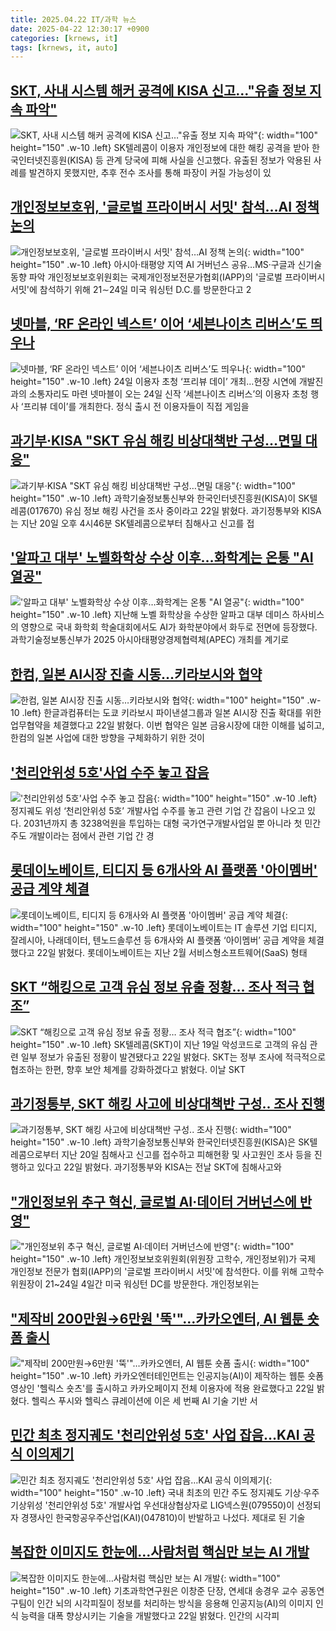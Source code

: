 ```yaml
---
title: 2025.04.22 IT/과학 뉴스
date: 2025-04-22 12:30:17 +0900
categories: [krnews, it]
tags: [krnews, it, auto]
---
```

## [SKT, 사내 시스템 해커 공격에 KISA 신고…"유출 정보 지속 파악"](https://n.news.naver.com/mnews/article/029/0002949726)

![SKT, 사내 시스템 해커 공격에 KISA 신고…"유출 정보 지속 파악"](https://mimgnews.pstatic.net/image/origin/029/2025/04/22/2949726.jpg?type=nf220_150){: width="100" height="150" .w-10 .left}
SK텔레콤이 이용자 개인정보에 대한 해킹 공격을 받아 한국인터넷진흥원(KISA) 등 관계 당국에 피해 사실을 신고했다. 유출된 정보가 악용된 사례를 발견하지 못했지만, 추후 전수 조사를 통해 파장이 커질 가능성이 있

## [개인정보보호위, '글로벌 프라이버시 서밋' 참석…AI 정책 논의](https://n.news.naver.com/mnews/article/001/0015343780)

![개인정보보호위, '글로벌 프라이버시 서밋' 참석…AI 정책 논의](https://mimgnews.pstatic.net/image/origin/001/2025/04/22/15343780.jpg?type=nf220_150){: width="100" height="150" .w-10 .left}
아시아·태평양 지역 AI 거버넌스 공유…MS·구글과 신기술 동향 파악 개인정보보호위원회는 국제개인정보전문가협회(IAPP)의 '글로벌 프라이버시 서밋'에 참석하기 위해 21∼24일 미국 워싱턴 D.C.를 방문한다고 2

## [넷마블, ‘RF 온라인 넥스트’ 이어 ‘세븐나이츠 리버스’도 띄우나](https://n.news.naver.com/mnews/article/009/0005480438)

![넷마블, ‘RF 온라인 넥스트’ 이어 ‘세븐나이츠 리버스’도 띄우나](https://mimgnews.pstatic.net/image/origin/009/2025/04/22/5480438.jpg?type=nf220_150){: width="100" height="150" .w-10 .left}
24일 이용자 초청 ‘프리뷰 데이’ 개최…현장 시연에 개발진과의 소통자리도 마련 넷마블이 오는 24일 신작 ‘세븐나이츠 리버스’의 이용자 초청 행사 ‘프리뷰 데이’를 개최한다. 정식 출시 전 이용자들이 직접 게임을

## [과기부·KISA "SKT 유심 해킹 비상대책반 구성…면밀 대응"](https://n.news.naver.com/mnews/article/421/0008206931)

![과기부·KISA "SKT 유심 해킹 비상대책반 구성…면밀 대응"](https://mimgnews.pstatic.net/image/origin/421/2025/04/22/8206931.jpg?type=nf220_150){: width="100" height="150" .w-10 .left}
과학기술정보통신부와 한국인터넷진흥원(KISA)이 SK텔레콤(017670) 유심 정보 해킹 사건을 조사 중이라고 22일 밝혔다. 과기정통부와 KISA는 지난 20일 오후 4시46분 SK텔레콤으로부터 침해사고 신고를 접

## ['알파고 대부' 노벨화학상 수상 이후…화학계는 온통 "AI 열공"](https://n.news.naver.com/mnews/article/092/0002371608)

!['알파고 대부' 노벨화학상 수상 이후…화학계는 온통 "AI 열공"](https://mimgnews.pstatic.net/image/origin/092/2025/04/22/2371608.jpg?type=nf220_150){: width="100" height="150" .w-10 .left}
지난해 노벨 화학상을 수상한 알파고 대부 데미스 하사비스의 영향으로 국내 화학회 학술대회에서도 AI가 화학분야에서 화두로 전면에 등장했다. 과학기술정보통신부가 2025 아시아태평양경제협력체(APEC) 개최를 계기로

## [한컴, 일본 AI시장 진출 시동…키라보시와 협약](https://n.news.naver.com/mnews/article/215/0001206695)

![한컴, 일본 AI시장 진출 시동…키라보시와 협약](https://mimgnews.pstatic.net/image/origin/215/2025/04/22/1206695.jpg?type=nf220_150){: width="100" height="150" .w-10 .left}
한글과컴퓨터는 도쿄 키라보시 파이낸셜그룹과 일본 AI시장 진출 확대를 위한 업무협약을 체결했다고 22일 밝혔다. 이번 협약은 일본 금융시장에 대한 이해를 넓히고, 한컴의 일본 사업에 대한 방향을 구체화하기 위한 것이

## ['천리안위성 5호'사업 수주 놓고 잡음](https://n.news.naver.com/mnews/article/277/0005581497)

!['천리안위성 5호'사업 수주 놓고 잡음](https://mimgnews.pstatic.net/image/origin/277/2025/04/22/5581497.jpg?type=nf220_150){: width="100" height="150" .w-10 .left}
정지궤도 위성 ‘천리안위성 5호’ 개발사업 수주를 놓고 관련 기업 간 잡음이 나오고 있다. 2031년까지 총 3238억원을 투입하는 대형 국가연구개발사업일 뿐 아니라 첫 민간 주도 개발이라는 점에서 관련 기업 간 경

## [롯데이노베이트, 티디지 등 6개사와 AI 플랫폼 '아이멤버' 공급 계약 체결](https://n.news.naver.com/mnews/article/031/0000926380)

![롯데이노베이트, 티디지 등 6개사와 AI 플랫폼 '아이멤버' 공급 계약 체결](https://mimgnews.pstatic.net/image/origin/031/2025/04/22/926380.jpg?type=nf220_150){: width="100" height="150" .w-10 .left}
롯데이노베이트는 IT 솔루션 기업 티디지, 잘레시아, 나래데이터, 텐노드솔루션 등 6개사와 AI 플랫폼 ‘아이멤버’ 공급 계약을 체결했다고 22일 밝혔다. 롯데이노베이트는 지난 2월 서비스형소프트웨어(SaaS) 형태

## [SKT “해킹으로 고객 유심 정보 유출 정황… 조사 적극 협조”](https://n.news.naver.com/mnews/article/366/0001071212)

![SKT “해킹으로 고객 유심 정보 유출 정황… 조사 적극 협조”](https://mimgnews.pstatic.net/image/origin/366/2025/04/22/1071212.jpg?type=nf220_150){: width="100" height="150" .w-10 .left}
SK텔레콤(SKT)이 지난 19일 악성코드로 고객의 유심 관련 일부 정보가 유출된 정황이 발견됐다고 22일 밝혔다. SKT는 정부 조사에 적극적으로 협조하는 한편, 향후 보안 체계를 강화하겠다고 밝혔다. 이날 SKT

## [과기정통부, SKT 해킹 사고에 비상대책반 구성.. 조사 진행](https://n.news.naver.com/mnews/article/014/0005339409)

![과기정통부, SKT 해킹 사고에 비상대책반 구성.. 조사 진행](https://mimgnews.pstatic.net/image/origin/014/2025/04/22/5339409.jpg?type=nf220_150){: width="100" height="150" .w-10 .left}
과학기술정보통신부와 한국인터넷진흥원(KISA)은 SK텔레콤으로부터 지난 20일 침해사고 신고를 접수하고 피해현황 및 사고원인 조사 등을 진행하고 있다고 22일 밝혔다. 과기정통부와 KISA는 전날 SKT에 침해사고와

## ["개인정보위 추구 혁신, 글로벌 AI·데이터 거버넌스에 반영"](https://n.news.naver.com/mnews/article/092/0002371566)

!["개인정보위 추구 혁신, 글로벌 AI·데이터 거버넌스에 반영"](https://mimgnews.pstatic.net/image/origin/092/2025/04/22/2371566.jpg?type=nf220_150){: width="100" height="150" .w-10 .left}
개인정보보호위원회(위원장 고학수, 개인정보위)가 국제 개인정보 전문가 협회(IAPP)의 '글로벌 프라이버시 서밋'에 참석한다. 이를 위해 고학수 위원장이 21~24일 4일간 미국 워싱턴 DC를 방문한다. 개인정보위는

## ["제작비 200만원→6만원 '뚝'"…카카오엔터, AI 웹툰 숏폼 출시](https://n.news.naver.com/mnews/article/119/0002947915)

!["제작비 200만원→6만원 '뚝'"…카카오엔터, AI 웹툰 숏폼 출시](https://mimgnews.pstatic.net/image/origin/119/2025/04/22/2947915.jpg?type=nf220_150){: width="100" height="150" .w-10 .left}
카카오엔터테인먼트는 인공지능(AI)이 제작하는 웹툰 숏폼 영상인 '헬릭스 숏츠'를 출시하고 카카오페이지 전체 이용자에 적용 완료했다고 22일 밝혔다. 헬릭스 푸시와 헬릭스 큐레이션에 이은 세 번째 AI 기술 기반 서

## [민간 최초 정지궤도 '천리안위성 5호' 사업 잡음…KAI 공식 이의제기](https://n.news.naver.com/mnews/article/421/0008207308)

![민간 최초 정지궤도 '천리안위성 5호' 사업 잡음…KAI 공식 이의제기](https://mimgnews.pstatic.net/image/origin/421/2025/04/22/8207308.jpg?type=nf220_150){: width="100" height="150" .w-10 .left}
국내 최초의 민간 주도 정지궤도 기상·우주기상위성 '천리안위성 5호' 개발사업 우선대상협상자로 LIG넥스원(079550)이 선정되자 경쟁사인 한국항공우주산업(KAI)(047810)이 반발하고 나섰다. 제대로 된 기술

## [복잡한 이미지도 한눈에…사람처럼 핵심만 보는 AI 개발](https://n.news.naver.com/mnews/article/421/0008207128)

![복잡한 이미지도 한눈에…사람처럼 핵심만 보는 AI 개발](https://mimgnews.pstatic.net/image/origin/421/2025/04/22/8207128.jpg?type=nf220_150){: width="100" height="150" .w-10 .left}
기초과학연구원은 이창준 단장, 연세대 송경우 교수 공동연구팀이 인간 뇌의 시각피질이 정보를 처리하는 방식을 응용해 인공지능(AI)의 이미지 인식 능력을 대폭 향상시키는 기술을 개발했다고 22일 밝혔다. 인간의 시각피

